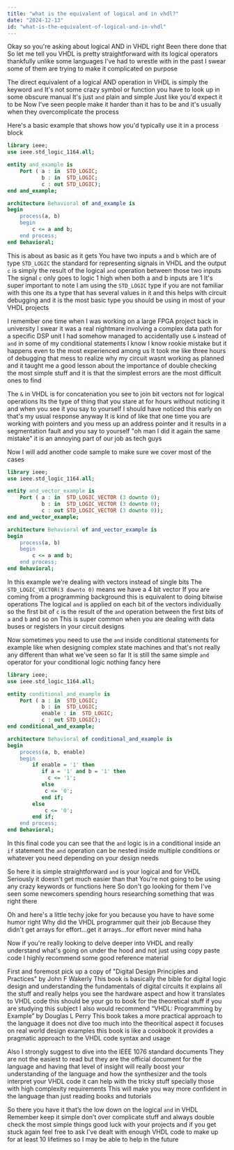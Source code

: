 ```yaml
---
title: "what is the equivalent of logical and in vhdl?"
date: "2024-12-13"
id: "what-is-the-equivalent-of-logical-and-in-vhdl"
---
```


Okay so you're asking about logical AND in VHDL right Been there done that So let me tell you VHDL is pretty straightforward with its logical operators thankfully unlike some languages I've had to wrestle with in the past I swear some of them are trying to make it complicated on purpose

The direct equivalent of a logical AND operation in VHDL is simply the keyword `and` It's not some crazy symbol or function you have to look up in some obscure manual It's just `and` plain and simple Just like you'd expect it to be Now I've seen people make it harder than it has to be and it's usually when they overcomplicate the process

Here's a basic example that shows how you'd typically use it in a process block

```vhdl
library ieee;
use ieee.std_logic_1164.all;

entity and_example is
    Port ( a : in  STD_LOGIC;
           b : in  STD_LOGIC;
           c : out STD_LOGIC);
end and_example;

architecture Behavioral of and_example is
begin
    process(a, b)
    begin
        c <= a and b;
    end process;
end Behavioral;
```

This is about as basic as it gets You have two inputs `a` and `b` which are of type `STD_LOGIC` the standard for representing signals in VHDL and the output `c` is simply the result of the logical `and` operation between those two inputs The signal `c` only goes to logic 1 high when both a and b inputs are 1 It's super important to note I am using the `STD_LOGIC` type if you are not familiar with this one its a type that has several values in it and this helps with circuit debugging and it is the most basic type you should be using in most of your VHDL projects

I remember one time when I was working on a large FPGA project back in university I swear it was a real nightmare involving a complex data path for a specific DSP unit I had somehow managed to accidentally use `&` instead of `and` in some of my conditional statements I know I know rookie mistake but it happens even to the most experienced among us It took me like three hours of debugging that mess to realize why my circuit wasnt working as planned and it taught me a good lesson about the importance of double checking the most simple stuff and it is that the simplest errors are the most difficult ones to find

The `&` in VHDL is for concatenation you see to join bit vectors not for logical operations Its the type of thing that you stare at for hours without noticing it and when you see it you say to yourself I should have noticed this early on that's my usual response anyway It is kind of like that one time you are working with pointers and you mess up an address pointer and it results in a segmentation fault and you say to yourself "oh man I did it again the same mistake" it is an annoying part of our job as tech guys

Now I will add another code sample to make sure we cover most of the cases

```vhdl
library ieee;
use ieee.std_logic_1164.all;

entity and_vector_example is
    Port ( a : in  STD_LOGIC_VECTOR (3 downto 0);
           b : in  STD_LOGIC_VECTOR (3 downto 0);
           c : out STD_LOGIC_VECTOR (3 downto 0));
end and_vector_example;

architecture Behavioral of and_vector_example is
begin
    process(a, b)
    begin
        c <= a and b;
    end process;
end Behavioral;
```

In this example we're dealing with vectors instead of single bits The `STD_LOGIC_VECTOR(3 downto 0)` means we have a 4 bit vector If you are coming from a programming background this is equivalent to doing bitwise operations The logical `and` is applied on each bit of the vectors individually so the first bit of `c` is the result of the `and` operation between the first bits of `a` and `b` and so on This is super common when you are dealing with data buses or registers in your circuit designs

Now sometimes you need to use the `and` inside conditional statements for example like when designing complex state machines and that's not really any different than what we've seen so far It is still the same simple `and` operator for your conditional logic nothing fancy here

```vhdl
library ieee;
use ieee.std_logic_1164.all;

entity conditional_and_example is
    Port ( a : in  STD_LOGIC;
           b : in  STD_LOGIC;
           enable : in  STD_LOGIC;
           c : out STD_LOGIC);
end conditional_and_example;

architecture Behavioral of conditional_and_example is
begin
    process(a, b, enable)
    begin
        if enable = '1' then
           if a = '1' and b = '1' then
             c <= '1';
           else
            c <= '0';
           end if;
        else
            c <= '0';
        end if;
    end process;
end Behavioral;
```

In this final code you can see that the `and` logic is in a conditional inside an `if` statement the `and` operation can be nested inside multiple conditions or whatever you need depending on your design needs

So here it is simple straightforward `and` is your logical and for VHDL Seriously it doesn't get much easier than that You're not going to be using any crazy keywords or functions here So don't go looking for them I've seen some newcomers spending hours researching something that was right there

Oh and here's a little techy joke for you because you have to have some humor right Why did the VHDL programmer quit their job Because they didn't get arrays for effort...get it arrays...for effort never mind haha

Now if you're really looking to delve deeper into VHDL and really understand what's going on under the hood and not just using copy paste code I highly recommend some good reference material

First and foremost pick up a copy of "Digital Design Principles and Practices" by John F Wakerly This book is basically the bible for digital logic design and understanding the fundamentals of digital circuits it explains all the stuff and really helps you see the hardware aspect and how it translates to VHDL code this should be your go to book for the theoretical stuff if you are studying this subject I also would recommend “VHDL: Programming by Example” by Douglas L Perry This book takes a more practical approach to the language it does not dive too much into the theoritical aspect it focuses on real world design examples this book is like a cookbook it provides a pragmatic approach to the VHDL code syntax and usage

Also I strongly suggest to dive into the IEEE 1076 standard documents They are not the easiest to read but they are the official document for the language and having that level of insight will really boost your understanding of the language and how the synthesizer and the tools interpret your VHDL code it can help with the tricky stuff specially those with high complexity requirements This will make you way more confident in the language than just reading books and tutorials

So there you have it that’s the low down on the logical `and` in VHDL Remember keep it simple don’t over complicate stuff and always double check the most simple things good luck with your projects and if you get stuck again feel free to ask I've dealt with enough VHDL code to make up for at least 10 lifetimes so I may be able to help in the future
